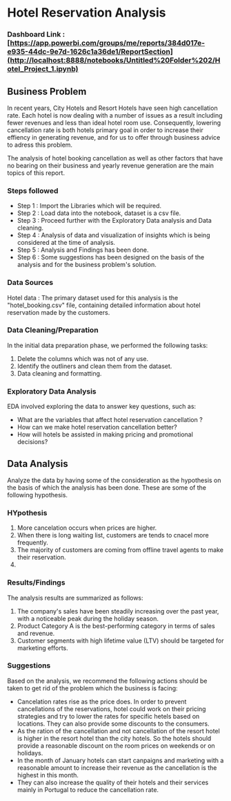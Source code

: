 # Hotel Reservation Analysis

### Dashboard Link : [https://app.powerbi.com/groups/me/reports/384d017e-e935-44dc-9e7d-1626c1a36de1/ReportSection](http://localhost:8888/notebooks/Untitled%20Folder%202/Hotel_Project_1.ipynb)

## Business Problem

In recent years, City Hotels and Resort Hotels have seen high cancellation rate. Each hotel is now dealing with a number of issues as a result including fewer revenues and less than ideal hotel room use. Consequently, lowering cancellation rate is both hotels primary goal in order to increase their effiency in generating revenue, and for us to offer through business advice to adress this problem.

The analysis of hotel booking cancellation as well as other factors that have no bearing on their business and yearly revenue generation are the main topics of this report.


### Steps followed 

- Step 1 : Import the Libraries which will be required.
- Step 2 : Load data into the notebook, dataset is a csv file.
- Step 3 : Proceed further with the Exploratory Data analysis and Data cleaning.
- Step 4 : Analysis of data and visualization of insights which is being considered at the time of analysis.
- Step 5 : Analysis and Findings has been done.
- Step 6 : Some suggestions has been designed on the basis of the analysis and for the business problem's solution.


### Data Sources

Hotel data : The primary dataset used for this analysis is the "hotel_booking.csv" file, containing detailed information about hotel reservation made by the customers.


### Data Cleaning/Preparation

In the initial data preparation phase, we performed the following tasks:
1. Delete the columns which was not of any use.
2. Identify the outliners and clean them from the dataset.
3. Data cleaning and formatting.

### Exploratory Data Analysis

EDA involved exploring the data to answer key questions, such as:

- What are the variables that affect hotel reservation cancellation ?
- How can we make hotel reservation cancellation better?
- How will hotels be assisted in making pricing and promotional decisions?

## Data Analysis

Analyze the data by having some of the consideration as the hypothesis on the basis of which the analysis has been done.  These are some of the following hypothesis.

### HYpothesis

1. More cancelation occurs when prices are higher.
2. When there is long waiting list, customers are tends to cnacel more frequently.
3. The majority of customers are coming from offline travel agents to make their reservation.
4. 
### Results/Findings

The analysis results are summarized as follows:
1. The company's sales have been steadily increasing over the past year, with a noticeable peak during the holiday season.
2. Product Category A is the best-performing category in terms of sales and revenue.
3. Customer segments with high lifetime value (LTV) should be targeted for marketing efforts.

### Suggestions 

Based on the analysis, we recommend the following actions should be taken to get rid of the problem which the business is facing:
- Cancelation rates rise as the price does. In order to prevent cancellations of the reservations, hotel could work on their pricing strategies and try to lower the rates for specific hetels based on locations. 
   They can also provide some discounts to the consumers.
- As the ration of the cancellation and not cancellation of the resort hotel is higher in the resort hotel than the city hotels. So the hotels should provide a reasonable discount on the room prices on weekends or on holidays.
- In the month of January hotels can start canpaigns and marketing with a reasonable amount to increase their revenue as the cancellation is the highest in this month.
- They can also increase the quality of their hotels and their services mainly in Portugal to reduce the cancellation rate.


